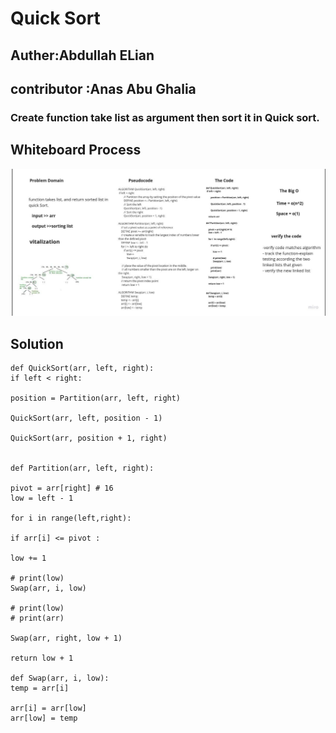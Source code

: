 # Quick Sort

## Auther:Abdullah ELian
## contributor :Anas Abu Ghalia
### Create function take list as argument then sort it in Quick sort.

## Whiteboard Process
![Image of Yaktocat](./blog/quick.jpg)


## Solution
~~~
def QuickSort(arr, left, right):
if left < right:

position = Partition(arr, left, right)

QuickSort(arr, left, position - 1)

QuickSort(arr, position + 1, right)


def Partition(arr, left, right):

pivot = arr[right] # 16
low = left - 1

for i in range(left,right):

if arr[i] <= pivot :

low += 1

# print(low)
Swap(arr, i, low)

# print(low)
# print(arr)

Swap(arr, right, low + 1)

return low + 1

def Swap(arr, i, low):
temp = arr[i]

arr[i] = arr[low]
arr[low] = temp
~~~


